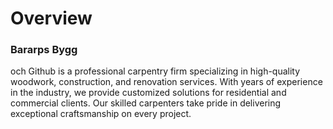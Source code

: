 # Overview
 
### Bararps Bygg
och Github is a professional carpentry firm specializing in high-quality woodwork, construction, and renovation services. With years of experience in the industry, we provide customized solutions for residential and commercial clients. Our skilled carpenters take pride in delivering exceptional craftsmanship on every project.



